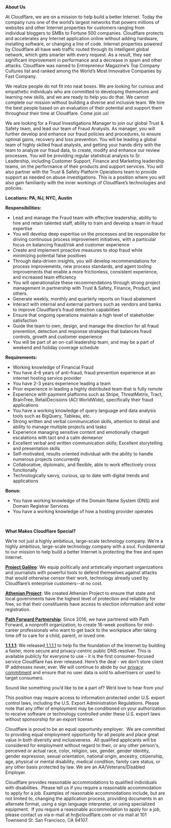 <div class="content-intro">
	<div><strong>About Us</strong></div>
	<div>
		<p>At Cloudflare, we are on a mission to help build a better Internet. Today the company runs one of the world’s largest networks that powers millions of websites and other Internet properties for customers ranging from individual bloggers to SMBs to Fortune 500 companies. Cloudflare protects and accelerates any Internet application online without adding hardware, installing software, or changing a line of code. Internet properties powered by Cloudflare all have web traffic routed through its intelligent global network, which gets smarter with every request. As a result, they see significant improvement in performance and a decrease in spam and other attacks. Cloudflare was named to Entrepreneur Magazine’s Top Company Cultures list and ranked among the World’s Most Innovative Companies by Fast Company.&nbsp;</p>
		<p><span style="font-weight: 400;">We realize people do not fit into neat boxes. We are looking for curious and empathetic individuals who are committed to developing themselves and learning new skills, and we are ready to help you do that. We cannot complete our mission without building a diverse and inclusive team. We hire the best people based on an evaluation of their potential and support them throughout their time at Cloudflare. Come join us!&nbsp;</span></p>
	</div>
</div>
<p>We are looking for a Fraud Investigations Manager to join our global Trust &amp; Safety team, and lead our team of Fraud Analysts. As manager, you will further develop and enhance our fraud policies and procedures, to ensure optimal gains, recovery and loss prevention. You will be leading a global team of highly skilled fraud analysts, and getting your hands dirty with the team to analyze our fraud data, to create, modify and enhance our review processes. You will be providing regular statistical analysis to Sr. Leadership, including Customer Support, Finance and Marketing leadership teams, on the performance of their products and support services. You will also partner with the Trust &amp; Safety Platform Operations team to provide support as needed on abuse investigations. This is a position where you will also gain familiarity with the inner workings of Cloudflare’s technologies and policies.&nbsp;&nbsp;</p>
<p><strong>Locations: PA, NJ, NYC, Austin</strong></p>
<p><strong>Responsibilities:</strong></p>
<ul>
	<li>Lead and manage the Fraud team with effective leadership, ability to hire and retain talented staff, ability to train and develop a team in fraud expertise</li>
	<li>You will develop deep expertise on the processes and be responsible for driving continuous process improvement initiatives, with a particular focus on balancing fraud/risk and customer experience</li>
	<li>Create and implement proactive measures to stop fraud while minimizing potential false positives</li>
	<li>Through data-driven insights, you will develop recommendations for process improvements, new process standards, and agent tooling improvements that enable a more frictionless, consistent experience, and increased team efficiency</li>
	<li>You will operationalize these recommendations through strong project management in partnership with Trust &amp; Safety, Finance, Product, and others.</li>
	<li>Generate weekly, monthly and quarterly reports on fraud abatement</li>
	<li>Interact with internal and external partners such as vendors and banks to improve Cloudflare’s fraud detection capabilities</li>
	<li>Ensure that ongoing operations maintain a high level of stakeholder satisfaction</li>
	<li>Guide the team to own, design, and manage the direction for all fraud prevention, detection and response strategies that balances fraud controls, growth and customer experience</li>
	<li>You will be part of an on-call leadership team, and may be a part of weekend and holiday coverage schedule</li>
</ul>
<p><strong>Requirements:</strong></p>
<ul>
	<li>Working knowledge of Financial Fraud</li>
	<li>You have 4-6 years of anti-fraud, fraud prevention experience at an internet hosting service provider</li>
	<li>You have 2-3 years experience leading a team</li>
	<li>Prior experience in leading a highly distributed team that is fully remote</li>
	<li>Experience with payment platforms such as Stripe, ThreatMetrix, Tract, BrainTree, RetailDecisions (ACI WorldWide), specifically their fraud applications</li>
	<li>You have a working knowledge of query language and data analysis tools such as BigQuery, Tableau, etc.</li>
	<li>Strong written and verbal communication skills, attention to detail and ability to manage multiple projects and tasks</li>
	<li>Experience managing sensitive content and emotionally charged escalations with tact and a calm demeanor</li>
	<li>Excellent verbal and written communication skills; Excellent storytelling and presentation skills</li>
	<li>Self-motivated, results oriented individual with the ability to handle numerous projects concurrently</li>
	<li>Collaborative, diplomatic, and flexible, able to work effectively cross functionally</li>
	<li>Technologically savvy, curious, up to date with digital trends and applications</li>
</ul>
<p><strong>Bonus:</strong></p>
<ul>
	<li>You have working knowledge of the Domain Name System (DNS) and Domain Registrar Services</li>
	<li>You have a working knowledge of how a hosting provider operates</li>
</ul>
<p>&nbsp;</p>
<div class="content-conclusion">
	<p><strong>What Makes Cloudflare Special?</strong></p>
	<p><span style="font-weight: 400;">We’re not just a highly ambitious, large-scale technology company. We’re a highly ambitious, large-scale technology company with a soul. Fundamental to our mission to help build a better Internet is protecting the free and open Internet.</span></p>
	<p><a href="https://blog.cloudflare.com/protecting-free-expression-online/"><strong>Project Galileo</strong></a><span style="font-weight: 400;">: We equip politically and artistically important organizations and journalists with powerful tools to defend themselves against attacks that would otherwise censor their work, technology already used by Cloudflare’s enterprise customers--at no cost.</span></p>
	<p><strong><a href="https://www.cloudflare.com/athenian/">Athenian Project</a></strong><span style="font-weight: 400;">: We created Athenian Project to ensure that state and local governments have the highest level of protection and reliability for free, so that their constituents have access to election information and voter registration.</span></p>
	<p><a href="https://blog.cloudflare.com/tag/path-forward/"><strong>Path Forward Partnership</strong></a><span style="font-weight: 400;">: Since 2016, we have partnered with Path Forward, a nonprofit organization, to create 16-week positions for mid-career professionals who want to get back to the workplace after taking time off to care for a child, parent, or loved one.</span></p>
	<p><a href="https://1.1.1.1/"><strong>1.1.1.1</strong></a><span style="font-weight: 400;">: We released</span><a href="https://1.1.1.1/"> <span style="font-weight: 400;">1.1.1.1</span></a><span style="font-weight: 400;"> to help fix the foundation of the Internet by building a faster, more secure and privacy-centric public DNS resolver. This is available publicly for everyone to use - it is the first consumer-focused service Cloudflare has ever released. Here’s the deal - we don’t store client IP addresses never, ever. We will continue to abide by our</span><a href="https://developers.cloudflare.com/1.1.1.1/privacy/public-dns-resolver"> privacy commitment</a><span style="font-weight: 400;"> and ensure that no user data is sold to advertisers or used to target consumers.</span></p>
	<p><span style="font-weight: 400;">Sound like something you’d like to be a part of? We’d love to hear from you!</span></p>
	<p><span style="font-weight: 400;">This position may require access to information protected under U.S. export control laws, including the U.S. Export Administration Regulations. Please note that any offer of employment may be conditioned on your authorization to receive software or technology controlled under these U.S. export laws without sponsorship for an export license.</span></p>
	<p><span style="font-weight: 400;">Cloudflare is proud to be an equal opportunity employer. &nbsp;We are committed to providing equal employment opportunity for all people and place great value in both diversity and inclusiveness. &nbsp;All qualified applicants will be considered for employment without regard to their, or any other person's, perceived or actual</span> <span style="font-weight: 400;">race, color, religion, sex, gender, gender identity, gender expression, sexual orientation, national origin, ancestry, citizenship, age, physical or mental disability, medical condition, family care status, or any other basis protected by law. </span><span style="font-weight: 400;">We are an AA/Veterans/Disabled Employer.</span></p>
	<p><span style="font-weight: 400;">Cloudflare provides reasonable accommodations to qualified individuals with disabilities. &nbsp;Please tell us if you require a reasonable accommodation to apply for a job. Examples of reasonable accommodations include, but are not limited to, changing the application process, providing documents in an alternate format, using a sign language interpreter, or using specialized equipment. &nbsp;If you require a reasonable accommodation to apply for a job, please contact us via e-mail at </span><span style="font-weight: 400;">hr@cloudflare.com</span><span style="font-weight: 400;"> or via mail at 101 Townsend St. San Francisco, CA 94107.</span></p>
</div>